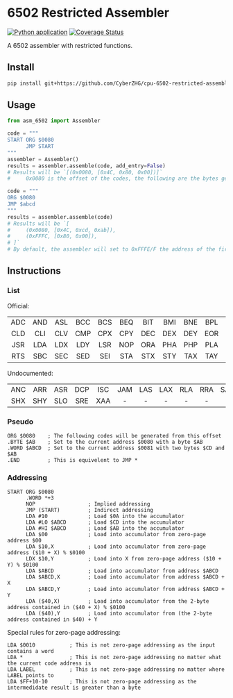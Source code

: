 # 6502 Restricted Assembler

[![Python application](https://github.com/CyberZHG/cpu-6502-restricted-assembler/actions/workflows/python-test.yml/badge.svg)](https://github.com/CyberZHG/cpu-6502-restricted-assembler/actions/workflows/python-test.yml)
[![Coverage Status](https://coveralls.io/repos/github/CyberZHG/mos-6502-restricted-assembler/badge.svg?branch=main)](https://coveralls.io/github/CyberZHG/mos-6502-restricted-assembler?branch=main)

A 6502 assembler with restricted functions.

## Install

```bash
pip install git+https://github.com/CyberZHG/cpu-6502-restricted-assembler@main
```

## Usage

```python
from asm_6502 import Assembler

code = """
START ORG $0080
      JMP START
"""
assembler = Assembler()
results = assembler.assemble(code, add_entry=False)
# Results will be `[(0x0080, [0x4C, 0x80, 0x00])]`
#     0x0080 is the offset of the codes, the following are the bytes generated by the assembler.

code = """
ORG $0080
JMP $abcd
"""
results = assembler.assemble(code)
# Results will be `[
#     (0x0080, [0x4C, 0xcd, 0xab]),
#     (0xFFFC, [0x80, 0x00]),
# ]`
# By default, the assembler will set to 0xFFFE/F the address of the first line that can be executed.
```

## Instructions

### List

Official:

|     |     |     |     |     |     |     |     |     |     |     |     |     |     |
|:---:|:---:|:---:|:---:|:---:|:---:|:---:|:---:|:---:|:---:|:---:|:---:|:---:|:---:|
| ADC | AND | ASL | BCC | BCS | BEQ | BIT | BMI | BNE | BPL | BRK | BVC | BVS | CLC |
| CLD | CLI | CLV | CMP | CPX | CPY | DEC | DEX | DEY | EOR | INC | INX | INY | JMP |
| JSR | LDA | LDX | LDY | LSR | NOP | ORA | PHA | PHP | PLA | PLP | ROL | ROR | RTI |
| RTS | SBC | SEC | SED | SEI | STA | STX | STY | TAX | TAY | TSX | TXA | TXS | TYA |

Undocumented:

|     |     |     |     |     |     |     |     |     |     |     |     |     |     |
|:---:|:---:|:---:|:---:|:---:|:---:|:---:|:---:|:---:|:---:|:---:|:---:|:---:|:---:|
| ANC | ARR | ASR | DCP | ISC | JAM | LAS | LAX | RLA | RRA | SAX | SBX | SHA | SHS |
| SHX | SHY | SLO | SRE | XAA |  -  |  -  |  -  |  -  |  -  |  -  |  -  |  -  |  -  |


### Pseudo

```
ORG $0080    ; The following codes will be generated from this offset
.BYTE $AB    ; Set to the current address $0080 with a byte $AB
.WORD $ABCD  ; Set to the current address $0081 with two bytes $CD and $AB
.END         ; This is equivelent to JMP *
```

### Addressing

```
START ORG $0080
      .WORD *+3
      NOP                 ; Implied addressing
      JMP (START)         ; Indirect addressing
      LDA #10             ; Load $0A into the accumulator
      LDA #LO $ABCD       ; Load $CD into the accumulator
      LDA #HI $ABCD       ; Load $AB into the accumulator
      LDA $00             ; Load into accumulator from zero-page address $00
      LDA $10,X           ; Load into accumulator from zero-page address ($10 + X) % $0100
      LDX $10,Y           ; Load into X from zero-page address ($10 + Y) % $0100
      LDA $ABCD           ; Load into accumulator from address $ABCD
      LDA $ABCD,X         ; Load into accumulator from address $ABCD + X
      LDA $ABCD,Y         ; Load into accumulator from address $ABCD + Y
      LDA ($40,X)         ; Load into accumulator from the 2-byte address contained in ($40 + X) % $0100
      LDA ($40),Y         ; Load into accumulator from (the 2-byte address contained in $40) + Y
```

Special rules for zero-page addressing:

```
LDA $0010           ; This is not zero-page addressing as the input contains a word
LDA *               ; This is not zero-page addressing no matter what the current code address is
LDA LABEL           ; This is not zero-page addressing no matter where LABEL points to
LDA $FF+10-10       ; This is not zero-page addressing as the intermedidate result is greater than a byte
```
